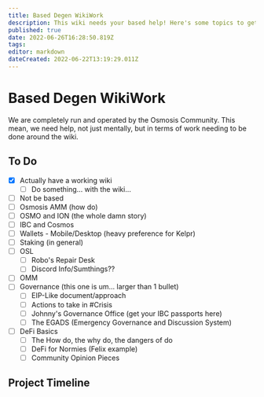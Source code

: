 ```yaml
---
title: Based Degen WikiWork
description: This wiki needs your based help! Here's some topics to get started on.
published: true
date: 2022-06-26T16:28:50.819Z
tags: 
editor: markdown
dateCreated: 2022-06-22T13:19:29.011Z
---
```


# Based Degen WikiWork
We are completely run and operated by the Osmosis Community. This mean, we need help, not just mentally, but in terms of work needing to be done around the wiki.

## To Do

- [x] Actually have a working wiki
	- [ ] Do something... with the wiki...
- [ ] Not be based
- [ ] Osmosis AMM (how do)
- [ ] OSMO and ION (the whole damn story)
- [ ] IBC and Cosmos
- [ ] Wallets - Mobile/Desktop (heavy preference for Kelpr)
- [ ] Staking (in general)
- [ ] OSL
	- [ ] Robo's Repair Desk
  - [ ] Discord Info/Sumthings??
- [ ] OMM
- [ ] Governance (this one is um... larger than 1 bullet)
	- [ ] EIP-Like document/approach
  - [ ] Actions to take in #Crisis
  - [ ] Johnny's Governance Office (get your IBC passports here)
  - [ ] The EGADS (Emergency Governance and Discussion System)
- [ ] DeFi Basics
	- [ ] The How do, the why do, the dangers of do
  - [ ] DeFi for Normies (Felix example)
  - [ ] Community Opinion Pieces
  
## Project Timeline

